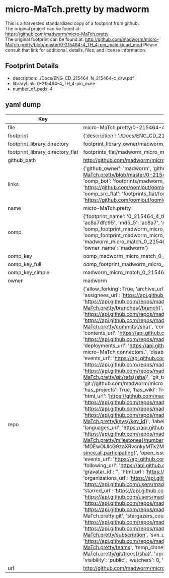# micro-MaTch.pretty by madworm  
This is a harvested standardized copy of a footprint from github.  
The original project can be found at:  
https://github.com/madworm/micro-MaTch.pretty  
The original footprint can be found at:
http://github.com/madworm/micro-MaTch.pretty/blob/master/0-215464-4_TH_4-pin_male.kicad_mod
Please consult that link for additional, details, files, and license information.  
## Footprint Details
* description: ./Docs/ENG_CD_215464_N_215464-c_drw.pdf  
* libraryLink: 0-215464-4_TH_4-pin_male  
* number_of_pads: 4  
## yaml dump  
| Key | Value |  
| --- | --- |  
| file | micro-MaTch.pretty/0-215464-4_TH_4-pin_male.kicad_mod |  
| footprint | {'description': './Docs/ENG_CD_215464_N_215464-c_drw.pdf', 'libraryLink': '0-215464-4_TH_4-pin_male', 'number_of_pads': 4} |  
| footprint_library_directory | footprint_library_owner/madworm_micro-MaTch.pretty |  
| footprint_library_directory_flat | footprints_flat/madworm_micro_match_0_215464_4_th_4_pin_male/working |  
| github_path | http://github.com/madworm/micro-MaTch.pretty/blob/master/0-215464-4_TH_4-pin_male.kicad_mod |  
| links | {'github_owner': 'madworm', 'github_repo_name': 'micro-MaTch.pretty', 'github_src': 'http://github.com/madworm/micro-MaTch.pretty/blob/master/0-215464-4_TH_4-pin_male.kicad_mod', 'github_src_repo': 'https://github.com/madworm/micro-MaTch.pretty', 'oomp_bot': 'footprints/madworm_micro_match_0_215464_4_th_4_pin_male/working', 'oomp_bot_github': 'https://github.com/oomlout/oomlout_oomp_footprint_bot/tree/main/footprints/madworm_micro_match_0_215464_4_th_4_pin_male/working', 'oomp_src_flat': 'footprints_flat/footprints_flat/madworm_micro_match_0_215464_4_th_4_pin_male/working', 'oomp_src_flat_github': 'https://github.com/oomlout/oomlout_oomp_footprint_src/tree/main/footprints_flat/madworm_micro_match_0_215464_4_th_4_pin_male/working'} |  
| name | micro-MaTch.pretty |  
| oomp | {'footprint_name': '0_215464_4_th_4_pin_male', 'library_name': 'micro_match', 'md5': 'ac8a7dfc953e5e694741ab21e5bc5656', 'md5_10': 'ac8a7dfc95', 'md5_5': 'ac8a7', 'md5_6': 'ac8a7d', 'oomp_key': 'oomp_madworm_micro_match_0_215464_4_th_4_pin_male', 'oomp_key_extra': 'oomp_footprint_madworm_micro_match_0_215464_4_th_4_pin_male', 'oomp_key_full': 'oomp_footprint_madworm_micro_match_0_215464_4_th_4_pin_male_ac8a7d', 'oomp_key_simple': 'madworm_micro_match_0_215464_4_th_4_pin_male', 'original_filename': 'micro-MaTch.pretty/0-215464-4_TH_4-pin_male.kicad_mod', 'owner_name': 'madworm'} |  
| oomp_key | oomp_madworm_micro_match_0_215464_4_th_4_pin_male |  
| oomp_key_full | oomp_footprint_madworm_micro_match_0_215464_4_th_4_pin_male |  
| oomp_key_simple | madworm_micro_match_0_215464_4_th_4_pin_male |  
| owner | madworm |  
| repo | {'allow_forking': True, 'archive_url': 'https://api.github.com/repos/madworm/micro-MaTch.pretty/{archive_format}{/ref}', 'archived': False, 'assignees_url': 'https://api.github.com/repos/madworm/micro-MaTch.pretty/assignees{/user}', 'blobs_url': 'https://api.github.com/repos/madworm/micro-MaTch.pretty/git/blobs{/sha}', 'branches_url': 'https://api.github.com/repos/madworm/micro-MaTch.pretty/branches{/branch}', 'clone_url': 'https://github.com/madworm/micro-MaTch.pretty.git', 'collaborators_url': 'https://api.github.com/repos/madworm/micro-MaTch.pretty/collaborators{/collaborator}', 'comments_url': 'https://api.github.com/repos/madworm/micro-MaTch.pretty/comments{/number}', 'commits_url': 'https://api.github.com/repos/madworm/micro-MaTch.pretty/commits{/sha}', 'compare_url': 'https://api.github.com/repos/madworm/micro-MaTch.pretty/compare/{base}...{head}', 'contents_url': 'https://api.github.com/repos/madworm/micro-MaTch.pretty/contents/{+path}', 'contributors_url': 'https://api.github.com/repos/madworm/micro-MaTch.pretty/contributors', 'created_at': '2014-07-17T23:04:04Z', 'default_branch': 'master', 'deployments_url': 'https://api.github.com/repos/madworm/micro-MaTch.pretty/deployments', 'description': 'LAYOUT FILES: KiCad footprints for micro-MaTch connectors.', 'disabled': False, 'downloads_url': 'https://api.github.com/repos/madworm/micro-MaTch.pretty/downloads', 'events_url': 'https://api.github.com/repos/madworm/micro-MaTch.pretty/events', 'fork': False, 'forks': 0, 'forks_count': 0, 'forks_url': 'https://api.github.com/repos/madworm/micro-MaTch.pretty/forks', 'full_name': 'madworm/micro-MaTch.pretty', 'git_commits_url': 'https://api.github.com/repos/madworm/micro-MaTch.pretty/git/commits{/sha}', 'git_refs_url': 'https://api.github.com/repos/madworm/micro-MaTch.pretty/git/refs{/sha}', 'git_tags_url': 'https://api.github.com/repos/madworm/micro-MaTch.pretty/git/tags{/sha}', 'git_url': 'git://github.com/madworm/micro-MaTch.pretty.git', 'has_discussions': False, 'has_downloads': True, 'has_issues': True, 'has_pages': False, 'has_projects': True, 'has_wiki': True, 'homepage': None, 'hooks_url': 'https://api.github.com/repos/madworm/micro-MaTch.pretty/hooks', 'html_url': 'https://github.com/madworm/micro-MaTch.pretty', 'id': 21960664, 'is_template': False, 'issue_comment_url': 'https://api.github.com/repos/madworm/micro-MaTch.pretty/issues/comments{/number}', 'issue_events_url': 'https://api.github.com/repos/madworm/micro-MaTch.pretty/issues/events{/number}', 'issues_url': 'https://api.github.com/repos/madworm/micro-MaTch.pretty/issues{/number}', 'keys_url': 'https://api.github.com/repos/madworm/micro-MaTch.pretty/keys{/key_id}', 'labels_url': 'https://api.github.com/repos/madworm/micro-MaTch.pretty/labels{/name}', 'language': 'Shell', 'languages_url': 'https://api.github.com/repos/madworm/micro-MaTch.pretty/languages', 'license': None, 'merges_url': 'https://api.github.com/repos/madworm/micro-MaTch.pretty/merges', 'milestones_url': 'https://api.github.com/repos/madworm/micro-MaTch.pretty/milestones{/number}', 'mirror_url': None, 'name': 'micro-MaTch.pretty', 'network_count': 0, 'node_id': 'MDEwOlJlcG9zaXRvcnkyMTk2MDY2NA==', 'notifications_url': 'https://api.github.com/repos/madworm/micro-MaTch.pretty/notifications{?since,all,participating}', 'open_issues': 0, 'open_issues_count': 0, 'owner': {'avatar_url': 'https://avatars.githubusercontent.com/u/343894?v=4', 'events_url': 'https://api.github.com/users/madworm/events{/privacy}', 'followers_url': 'https://api.github.com/users/madworm/followers', 'following_url': 'https://api.github.com/users/madworm/following{/other_user}', 'gists_url': 'https://api.github.com/users/madworm/gists{/gist_id}', 'gravatar_id': '', 'html_url': 'https://github.com/madworm', 'id': 343894, 'login': 'madworm', 'node_id': 'MDQ6VXNlcjM0Mzg5NA==', 'organizations_url': 'https://api.github.com/users/madworm/orgs', 'received_events_url': 'https://api.github.com/users/madworm/received_events', 'repos_url': 'https://api.github.com/users/madworm/repos', 'site_admin': False, 'starred_url': 'https://api.github.com/users/madworm/starred{/owner}{/repo}', 'subscriptions_url': 'https://api.github.com/users/madworm/subscriptions', 'type': 'User', 'url': 'https://api.github.com/users/madworm'}, 'private': False, 'pulls_url': 'https://api.github.com/repos/madworm/micro-MaTch.pretty/pulls{/number}', 'pushed_at': '2015-05-01T10:49:54Z', 'releases_url': 'https://api.github.com/repos/madworm/micro-MaTch.pretty/releases{/id}', 'size': 2056, 'ssh_url': 'git@github.com:madworm/micro-MaTch.pretty.git', 'stargazers_count': 0, 'stargazers_url': 'https://api.github.com/repos/madworm/micro-MaTch.pretty/stargazers', 'statuses_url': 'https://api.github.com/repos/madworm/micro-MaTch.pretty/statuses/{sha}', 'subscribers_count': 2, 'subscribers_url': 'https://api.github.com/repos/madworm/micro-MaTch.pretty/subscribers', 'subscription_url': 'https://api.github.com/repos/madworm/micro-MaTch.pretty/subscription', 'svn_url': 'https://github.com/madworm/micro-MaTch.pretty', 'tags_url': 'https://api.github.com/repos/madworm/micro-MaTch.pretty/tags', 'teams_url': 'https://api.github.com/repos/madworm/micro-MaTch.pretty/teams', 'temp_clone_token': None, 'topics': [], 'trees_url': 'https://api.github.com/repos/madworm/micro-MaTch.pretty/git/trees{/sha}', 'updated_at': '2023-07-25T13:52:33Z', 'url': 'https://api.github.com/repos/madworm/micro-MaTch.pretty', 'visibility': 'public', 'watchers': 0, 'watchers_count': 0, 'web_commit_signoff_required': False} |  
| url | http://github.com/madworm/micro-MaTch.pretty |  

